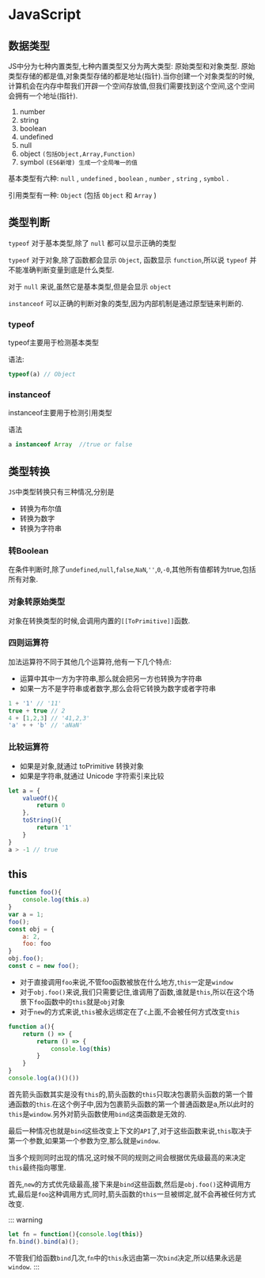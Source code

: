 # JavaScript

## 数据类型
JS中分为七种内置类型,七种内置类型又分为两大类型: 原始类型和对象类型.
原始类型存储的都是值,对象类型存储的都是地址(指针).当你创建一个对象类型的时候,计算机会在内存中帮我们开辟一个空间存放值,但我们需要找到这个空间,这个空间会拥有一个地址(指针).
1. number
2. string
3. boolean
4. undefined
5. null
6. object `(包括Object,Array,Function)`
7. symbol `(ES6新增) 生成一个全局唯一的值`

基本类型有六种: `null` , `undefined` , `boolean` , `number` , `string` , `symbol` .

引用类型有一种: `Object` (包括 `Object` 和 `Array` )

## 类型判断
`typeof` 对于基本类型,除了 `null` 都可以显示正确的类型

`typeof` 对于对象,除了函数都会显示 `Object`, 函数显示 `function`,所以说 `typeof` 并不能准确判断变量到底是什么类型.

对于 `null` 来说,虽然它是基本类型,但是会显示 `object`

`instanceof` 可以正确的判断对象的类型,因为内部机制是通过原型链来判断的.

### typeof
typeof主要用于检测基本类型

语法:
```js
typeof(a) // Object
```
### instanceof
instanceof主要用于检测引用类型

语法
```js
a instanceof Array  //true or false
```

## 类型转换
`JS`中类型转换只有三种情况,分别是
* 转换为布尔值
* 转换为数字
* 转换为字符串

### 转Boolean
在条件判断时,除了`undefined`,`null`,`false`,`NaN`,`''`,`0`,`-0`,其他所有值都转为true,包括所有对象.
### 对象转原始类型
对象在转换类型的时候,会调用内置的`[[ToPrimitive]]`函数.
### 四则运算符
加法运算符不同于其他几个运算符,他有一下几个特点:
* 运算中其中一方为字符串,那么就会把另一方也转换为字符串
* 如果一方不是字符串或者数字,那么会将它转换为数字或者字符串
```js
1 + '1' // '11'
true + true // 2
4 + [1,2,3] // '41,2,3'
'a' + + 'b' // 'aNaN'
```

### 比较运算符
* 如果是对象,就通过 toPrimitive 转换对象
* 如果是字符串,就通过 Unicode 字符索引来比较
```js
let a = {
    valueOf(){
        return 0
    },
    toString(){
        return '1'
    }
}
a > -1 // true
```

## this
```js
function foo(){
    console.log(this.a)
}
var a = 1;
foo();
const obj = {
    a: 2,
    foo: foo
}
obj.foo();
const c = new foo();
```
* 对于直接调用`foo`来说,不管foo函数被放在什么地方,`this`一定是`window`
* 对于`obj.foo()`来说,我们只需要记住,谁调用了函数,谁就是`this`,所以在这个场景下`foo`函数中的`this`就是`obj`对象
* 对于`new`的方式来说,`this`被永远绑定在了`c`上面,不会被任何方式改变`this`

```js
function a(){
    return () => {
        return () => {
            console.log(this)
        }
    }
}
console.log(a()()())
```
首先箭头函数其实是没有`this`的,箭头函数的`this`只取决包裹箭头函数的第一个普通函数的`this`.在这个例子中,因为包裹箭头函数的第一个普通函数是a,所以此时的`this`是`window`.另外对箭头函数使用`bind`这类函数是无效的.

最后一种情况也就是`bind`这些改变上下文的`API`了,对于这些函数来说,`this`取决于第一个参数,如果第一个参数为空,那么就是`window`.

当多个规则同时出现的情况,这时候不同的规则之间会根据优先级最高的来决定`this`最终指向哪里.

首先,`new`的方式优先级最高,接下来是`bind`这些函数,然后是`obj.foo()`这种调用方式,最后是`foo`这种调用方式,同时,箭头函数的`this`一旦被绑定,就不会再被任何方式改变.

::: warning 
```js
let fn = function(){console.log(this)}
fn.bind().bind(a)();
```
不管我们给函数`bind`几次,`fn`中的`this`永远由第一次`bind`决定,所以结果永远是`window`.
:::

